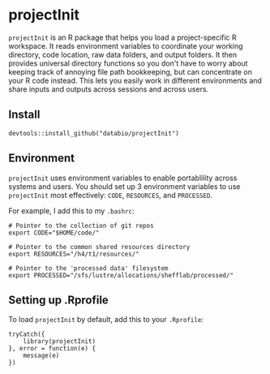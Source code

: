 # projectInit

`projectInit` is an R package that helps you load a project-specific R workspace. It reads environment variables to coordinate your working directory, code location, raw data folders, and output folders. It then provides universal directory functions so you don't have to worry about keeping track of annoying file path bookkeeping, but can concentrate on your R code instead. This lets you easily work in different environments and share inputs and outputs across sessions and across users.

## Install

```
devtools::install_github("databio/projectInit")
```

## Environment

`projectInit` uses environment variables to enable portablility across systems and users. You should set up 3 environment variables to use `projectInit` most effectively: `CODE`, `RESOURCES`, and `PROCESSED`.

For example, I add this to my `.bashrc`:

```
# Pointer to the collection of git repos
export CODE="$HOME/code/"

# Pointer to the common shared resources directory
export RESOURCES="/h4/t1/resources/"

# Pointer to the 'processed data' filesystem
export PROCESSED="/sfs/lustre/allocations/shefflab/processed/"
```


## Setting up .Rprofile

To load `projectInit` by default, add this to your `.Rprofile`:
```
tryCatch({
    library(projectInit)
}, error = function(e) {
    message(e)
})
```
